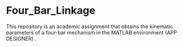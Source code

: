 # Four_Bar_Linkage
This repository is an academic assignment that obtains the kinematic parameters of a four-bar mechanism in the MATLAB environment (APP DESIGNER) .

